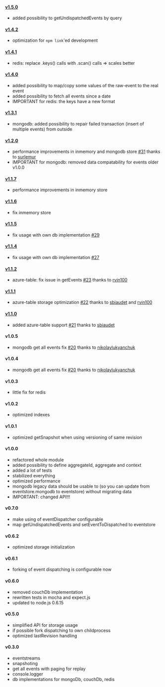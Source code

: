 #### [v1.5.0](https://github.com/adrai/node-eventstore/compare/v1.4.2...v1.5.0)
- added possibility to getUndispatchedEvents by query

#### [v1.4.2](https://github.com/adrai/node-eventstore/compare/v1.4.1...v1.4.2)
- optimization for `npm link`'ed development

#### [v1.4.1](https://github.com/adrai/node-eventstore/compare/v1.4.0...v1.4.1)
- redis: replace .keys() calls with .scan() calls => scales better

#### [v1.4.0](https://github.com/adrai/node-eventstore/compare/v1.3.1...v1.4.0)
- added possibility to map/copy some values of the raw-event to the real event
- added possibility to fetch all events since a date
- IMPORTANT for redis: the keys have a new format

#### [v1.3.1](https://github.com/adrai/node-eventstore/compare/v1.2.0...v1.3.1)
- mongodb: added possibility to repair failed transaction (insert of multiple events) from outside

#### [v1.2.0](https://github.com/adrai/node-eventstore/compare/v1.1.7...v1.2.0)
- performance improvements in inmemory and mongodb store [#31](https://github.com/adrai/node-eventstore/pull/31) thanks to [surlemur](https://github.com/surlemur)
- IMPORTANT for mongodb: removed data compatability for events older v1.0.0

#### [v1.1.7](https://github.com/adrai/node-eventstore/compare/v1.1.6...v1.1.7)
- performance improvements in inmemory store

#### [v1.1.6](https://github.com/adrai/node-eventstore/compare/v1.1.5...v1.1.6)
- fix inmemory store

#### [v1.1.5](https://github.com/adrai/node-eventstore/compare/v1.1.4...v1.1.5)
- fix usage with own db implementation [#29](https://github.com/adrai/node-eventstore/pull/29)

#### [v1.1.4](https://github.com/adrai/node-eventstore/compare/v1.1.2...v1.1.4)
- fix usage with own db implementation [#27](https://github.com/adrai/node-eventstore/issues/27)

#### [v1.1.2](https://github.com/adrai/node-eventstore/compare/v1.1.1...v1.1.2)
- azure-table: fix issue in getEvents [#23](https://github.com/adrai/node-eventstore/pull/23) thanks to [rvin100](https://github.com/rvin100)

#### [v1.1.1](https://github.com/adrai/node-eventstore/compare/v1.1.0...v1.1.1)
- azure-table storage optimization [#22](https://github.com/adrai/node-eventstore/pull/22) thanks to [sbiaudet](https://github.com/sbiaudet) and [rvin100](https://github.com/rvin100)

#### [v1.1.0](https://github.com/adrai/node-eventstore/compare/v1.0.5...v1.1.0)
- added azure-table support [#21](https://github.com/adrai/node-eventstore/pull/21) thanks to [sbiaudet](https://github.com/sbiaudet)

#### v1.0.5
- mongodb get all events fix [#20](https://github.com/adrai/node-eventstore/pull/20) thanks to [nikolaylukyanchuk](https://github.com/nikolaylukyanchuk)

#### v1.0.4
- mongodb get all events fix [#20](https://github.com/adrai/node-eventstore/pull/20) thanks to [nikolaylukyanchuk](https://github.com/nikolaylukyanchuk)

#### v1.0.3
- little fix for redis

#### v1.0.2
- optimized indexes

#### v1.0.1
- optimized getSnapshot when using versioning of same revision

#### v1.0.0
- refactored whole module
- added possibility to define aggregateId, aggregate and context
- added a lot of tests
- stabilized everything
- optimized performance
- mongodb legacy data should be usable to (so you can update from eventstore.mongodb to eventstore) without migrating data
- IMPORTANT: changed API!!!

#### v0.7.0
- make using of eventDispatcher configurable
- map getUndispatchedEvents and setEventToDispatched to eventstore

#### v0.6.2
- optimized storage initialization

#### v0.6.1
- forking of event dispatching is configurable now

#### v0.6.0
- removed couchDb implementation
- rewritten tests in mocha and expect.js
- updated to node.js 0.6.15

#### v0.5.0
- simplified API for storage usage
- if possible fork dispatching to own childprocess
- optimized lastRevision handling

#### v0.3.0
- eventstreams
- snapshoting
- get all events with paging for replay
- console.logger
- db implementations for mongoDb, couchDb, redis
